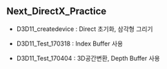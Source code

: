 ﻿## Next_DirectX_Practice

- D3D11_createdevice 
  : Direct 초기화, 삼각형 그리기
  
- D3D11_Test_170318
  : Index Buffer 사용

- D3D11_Test_170404
  : 3D공간변환, Depth Buffer 사용